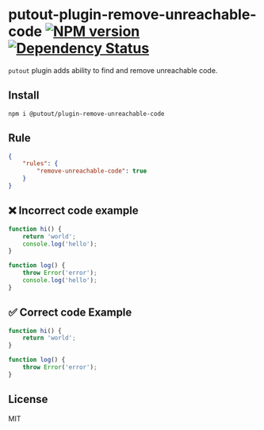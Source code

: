 # putout-plugin-remove-unreachable-code [![NPM version][NPMIMGURL]][NPMURL] [![Dependency Status][DependencyStatusIMGURL]][DependencyStatusURL]

[NPMIMGURL]:                https://img.shields.io/npm/v/@putout/plugin-remove-unreachable-code.svg?style=flat&longCache=true
[NPMURL]:                   https://npmjs.org/package/@putout/plugin-remove-unreachable-code"npm"

[DependencyStatusURL]:      https://david-dm.org/coderaiser/putout?path=packages/plugin-remove-unreachable-code
[DependencyStatusIMGURL]:   https://david-dm.org/coderaiser/putout.svg?path=packages/plugin-remove-unreachable-code

`putout` plugin adds ability to find and remove unreachable code.

## Install

```
npm i @putout/plugin-remove-unreachable-code
```

## Rule

```json
{
    "rules": {
        "remove-unreachable-code": true
    }
}
```

## ❌ Incorrect code example

```js
function hi() {
    return 'world';
    console.log('hello');
}

function log() {
    throw Error('error');
    console.log('hello');
}
```

## ✅ Correct code Example

```js
function hi() {
    return 'world';
}

function log() {
    throw Error('error');
}
```

## License

MIT


